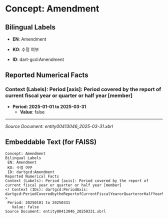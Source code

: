 # Concept: Amendment

## Bilingual Labels
- **EN**: Amendment
- **KO**: 수정 여부

- **ID**: dart-gcd:Amendment

## Reported Numerical Facts

### **Context (Labels): Period [axis]: Period covered by the report of current fiscal year or quarter or half year [member]**
<!-- Context (IDs): dart-gcd:PeriodAxis: dart-gcd:PeriodCoveredbytheReportofCurrentFiscalYearorQuarterorHalfYearMember -->
- **Period: 2025-01-01 to 2025-03-31**
  - **Value**: false

---
*Source Document: entity00413046_2025-03-31.xbrl*
## Embeddable Text (for FAISS)
```text
Concept: Amendment
Bilingual Labels
 EN: Amendment
 KO: 수정 여부
 ID: dartgcd:Amendment
Reported Numerical Facts
Context (Labels): Period [axis]: Period covered by the report of current fiscal year or quarter or half year [member]
<! Context (IDs): dartgcd:PeriodAxis: dartgcd:PeriodCoveredbytheReportofCurrentFiscalYearorQuarterorHalfYearMember >
 Period: 20250101 to 20250331
   Value: false
Source Document: entity00413046_20250331.xbrl
```